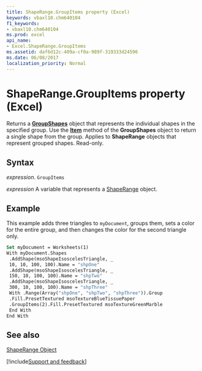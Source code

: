 ```yaml
---
title: ShapeRange.GroupItems property (Excel)
keywords: vbaxl10.chm640104
f1_keywords:
- vbaxl10.chm640104
ms.prod: excel
api_name:
- Excel.ShapeRange.GroupItems
ms.assetid: daf6d12c-409a-cf0a-989f-319333d24596
ms.date: 06/08/2017
localization_priority: Normal
---
```



# ShapeRange.GroupItems property (Excel)

Returns a  **[GroupShapes](Excel.GroupShapes.md)** object that represents the individual shapes in the specified group. Use the **[Item](Excel.GroupShapes.Item.md)** method of the **GroupShapes** object to return a single shape from the group. Applies to **ShapeRange** objects that represent grouped shapes. Read-only.


## Syntax

_expression_. `GroupItems`

_expression_ A variable that represents a [ShapeRange](./Excel.ShapeRange.md) object.


## Example

This example adds three triangles to  `myDocument`, groups them, sets a color for the entire group, and then changes the color for the second triangle only.


```vb
Set myDocument = Worksheets(1) 
With myDocument.Shapes 
 .AddShape(msoShapeIsoscelesTriangle, _ 
 10, 10, 100, 100).Name = "shpOne" 
 .AddShape(msoShapeIsoscelesTriangle, _ 
 150, 10, 100, 100).Name = "shpTwo" 
 .AddShape(msoShapeIsoscelesTriangle, _ 
 300, 10, 100, 100).Name = "shpThree" 
 With .Range(Array("shpOne", "shpTwo", "shpThree")).Group 
 .Fill.PresetTextured msoTextureBlueTissuePaper 
 .GroupItems(2).Fill.PresetTextured msoTextureGreenMarble 
 End With 
End With
```


## See also


[ShapeRange Object](Excel.ShapeRange.md)

[!include[Support and feedback](~/includes/feedback-boilerplate.md)]